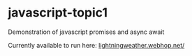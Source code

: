 # javascript-topic1

Demonstration of javascript promises and async await

Currently available to run here:
[lightningweather.webhop.net/](https://lightningweather.webhop.net/indextestawait.html)

